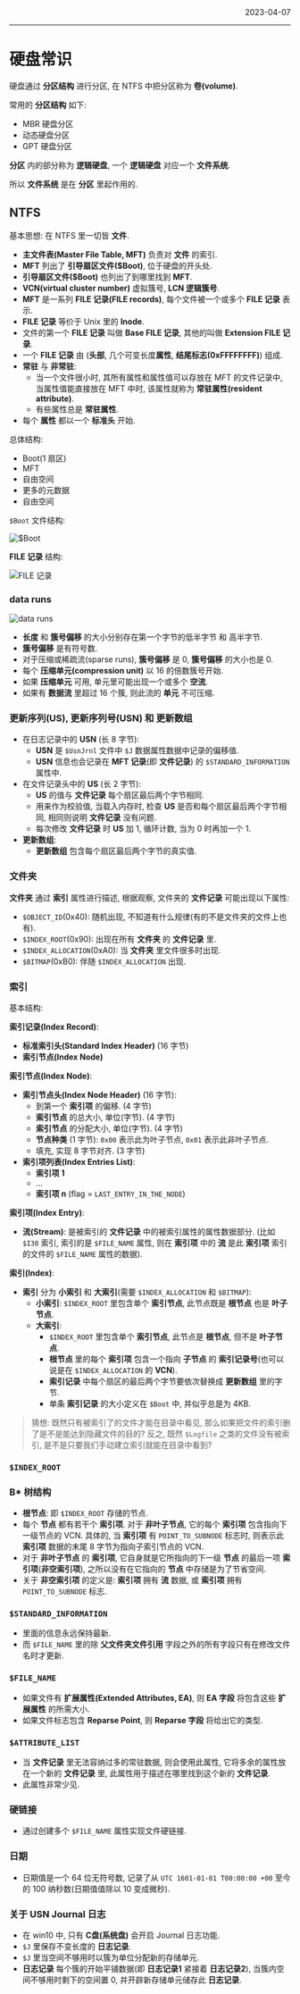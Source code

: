 <div align="right">2023-04-07</div>

---

# 硬盘常识

硬盘通过 **分区结构** 进行分区, 在 NTFS 中把分区称为 **卷(volume)**.

常用的 **分区结构** 如下:

* MBR 硬盘分区
* 动态硬盘分区
* GPT 硬盘分区

**分区** 内的部分称为 **逻辑硬盘**, 一个 **逻辑硬盘** 对应一个 **文件系统**.

所以 **文件系统** 是在 **分区** 里起作用的.

## NTFS

基本思想: 在 NTFS 里一切皆 **文件**.

* **主文件表(Master File Table, MFT)** 负责对 **文件** 的索引.
* **MFT** 列出了 **引导扇区文件($Boot)**, 位于硬盘的开头处.
* **引导扇区文件($Boot)** 也列出了到哪里找到 **MFT**.
* **VCN(virtual cluster number)** 虚拟簇号, **LCN 逻辑簇号**.
* **MFT** 是一系列 **FILE 记录(FILE records)**, 每个文件被一个或多个 **FILE 记录** 表示.
* **FILE 记录** 等价于 Unix 里的 **Inode**.
* 文件的第一个 **FILE 记录** 叫做 **Base FILE 记录**, 其他的叫做 **Extension FILE 记录**.
* 一个 **FILE 记录** 由 (**头部**, 几个可变长度**属性**, **结尾标志(0xFFFFFFFF)**) 组成.
* **常驻** 与 **非常驻**:
  * 当一个文件很小时, 其所有属性和属性值可以存放在 MFT 的文件记录中, 当属性值能直接放在 MFT 中时, 该属性就称为 **常驻属性(resident attribute)**.
  * 有些属性总是 **常驻属性**.
* 每个 **属性** 都以一个 **标准头** 开始.

总体结构:

* Boot(1 扇区)
* MFT
* 自由空间
* 更多的元数据
* 自由空间

`$Boot` 文件结构:

![$Boot](./.img/Screenshot%202023-04-07%20071122.png)

**FILE 记录** 结构:

![FILE 记录](./.img/Screenshot%202023-04-07%20092420.png)

### data runs

![data runs](./.img/Screenshot%202023-04-07%20184257.png)

* **长度** 和 **簇号偏移** 的大小分别存在第一个字节的低半字节 和 高半字节.
* **簇号偏移** 是有符号数.
* 对于压缩或稀疏流(sparse runs), **簇号偏移** 是 0, **簇号偏移** 的大小也是 0.
* 每个 **压缩单元(compression unit)** 以 16 的倍数簇号开始.
* 如果 **压缩单元** 可用, 单元里可能出现一个或多个 **空流**.
* 如果有 **数据流** 里超过 16 个簇, 则此流的 **单元** 不可压缩.

### 更新序列(US), 更新序列号(USN) 和 更新数组

* 在日志记录中的 **USN** (长 8 字节):
  * **USN** 是 `$UsnJrnl` 文件中 `$J` 数据属性数据中记录的偏移值.
  * **USN** 信息也会记录在 **MFT 记录**(即 **文件记录**) 的 `$STANDARD_INFORMATION` 属性中.
* 在文件记录头中的 **US** (长 2 字节):
  * **US** 的值与 **文件记录** 每个扇区最后两个字节相同.
  * 用来作为校验值, 当载入内存时, 检查 **US** 是否和每个扇区最后两个字节相同, 相同则说明 **文件记录** 没有问题.
  * 每次修改 **文件记录** 时 **US** 加 1, 循环计数, 当为 0 时再加一个 1.
* **更新数组**:
  * **更新数组** 包含每个扇区最后两个字节的真实值.

### 文件夹

**文件夹** 通过 **索引** 属性进行描述, 根据观察, 文件夹的 **文件记录** 可能出现以下属性:

* `$OBJECT_ID`(0x40): 随机出现, 不知道有什么规律(有的不是文件夹的文件上也有).
* `$INDEX_ROOT`(0x90): 出现在所有 **文件夹** 的 **文件记录** 里.
* `$INDEX_ALLOCATION`(0xA0): 当 **文件夹** 里文件很多时出现.
* `$BITMAP`(0xB0): 伴随 `$INDEX_ALLOCATION` 出现.

### 索引

基本结构:

**索引记录(Index Record)**:

* **标准索引头(Standard Index Header)** (16 字节)
* **索引节点(Index Node)**

**索引节点(Index Node)**:

* **索引节点头(Index Node Header)** (16 字节):
  * 到第一个 **索引项** 的偏移. (4 字节)
  * **索引节点** 的总大小, 单位(字节). (4 字节)
  * **索引节点** 的分配大小, 单位(字节). (4 字节)
  * **节点种类** (1 字节): `0x00` 表示此为叶子节点, `0x01` 表示此非叶子节点.
  * 填充, 实现 8 字节对齐. (3 字节)
* **索引项列表(Index Entries List)**:
  * **索引项 1**
  * ...
  * **索引项 n** (flag = `LAST_ENTRY_IN_THE_NODE`)

**索引项(Index Entry)**:

* **流(Stream)**: 是被索引的 **文件记录** 中的被索引属性的属性数据部分. (比如 `$I30` 索引, 索引的是 `$FILE_NAME` 属性, 则在 **索引项** 中的 **流** 是此 **索引项** 索引的文件的 `$FILE_NAME` 属性的数据).

**索引(Index)**:

* **索引** 分为 **小索引** 和 **大索引**(需要 `$INDEX_ALLOCATION` 和 `$BITMAP`):
  * **小索引**: `$INDEX_ROOT` 里包含单个 **索引节点**, 此节点既是 **根节点** 也是 **叶子节点**.
  * **大索引**:
    * `$INDEX_ROOT` 里包含单个 **索引节点**, 此节点是 **根节点**, 但不是 **叶子节点**.
    * **根节点** 里的每个 **索引项** 包含一个指向 **子节点** 的 **索引记录号**(也可以说是在 `$INDEX_ALLOCATION` 的 **VCN**).
    * **索引记录** 中每个扇区的最后两个字节要依次替换成 **更新数组** 里的字节.
    * 单条 **索引记录** 的大小定义在 `$Boot` 中, 并似乎总是为 4KB.

> 猜想: 既然只有被索引了的文件才能在目录中看见, 那么如果把文件的索引删了是不是能达到隐藏文件的目的? 反之, 既然 `$Logfile` 之类的文件没有被索引, 是不是只要我们手动建立索引就能在目录中看到?

### `$INDEX_ROOT`

### B\* 树结构

* **根节点**: 即 `$INDEX_ROOT` 存储的节点.
* 每个 **节点** 都有若干个 **索引项**. 对于 **非叶子节点**, 它的每个 **索引项** 包含指向下一级节点的 VCN. 具体的, 当 **索引项** 有 `POINT_TO_SUBNODE` 标志时, 则表示此 **索引项** 数据的末尾 8 字节为指向子索引节点的 VCN.
* 对于 **非叶子节点** 的 **索引项**, 它自身就是它所指向的下一级 **节点** 的最后一项 **索引项**(**非空索引项**), 之所以没有在它指向的 **节点** 中存储是为了节省空间.
* 关于 **非空索引项** 的定义是: **索引项** 拥有 **流** 数据, 或 **索引项** 拥有 `POINT_TO_SUBNODE` 标志.

### `$STANDARD_INFORMATION`

* 里面的信息永远保持最新.
* 而 `$FILE_NAME` 里的除 **父文件夹文件引用** 字段之外的所有字段只有在修改文件名时才更新.

### `$FILE_NAME`

* 如果文件有 **扩展属性(Extended Attributes, EA)**, 则 **EA 字段** 将包含这些 **扩展属性** 的所需大小.
* 如果文件标志包含 **Reparse Point**, 则 **Reparse 字段** 将给出它的类型.

### `$ATTRIBUTE_LIST`

* 当 **文件记录** 里无法容纳过多的常驻数据, 则会使用此属性, 它将多余的属性放在一个新的 **文件记录** 里, 此属性用于描述在哪里找到这个新的 **文件记录**.
* 此属性非常少见.

### 硬链接

* 通过创建多个 `$FILE_NAME` 属性实现文件硬链接.

### 日期

* 日期值是一个 64 位无符号数, 记录了从 `UTC 1601-01-01 T00:00:00 +00` 至今的 100 纳秒数(日期值值除以 10 变成微秒).

### 关于 USN Journal 日志

* 在 win10 中, 只有 **C盘(系统盘)** 会开启 Journal 日志功能.
* `$J` 里保存不变长度的 **日志记录**.
* `$J` 里当空间不够用时以簇为单位分配新的存储单元.
* **日志记录** 每个簇的开始平铺数据(即 **日志记录1** 紧接着 **日志记录2**), 当簇内空间不够用时剩下的空间置 0, 并开辟新存储单元储存此 **日志记录**.
